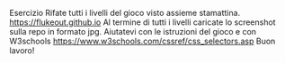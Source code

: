 Esercizio
Rifate tutti i livelli del gioco visto assieme stamattina. https://flukeout.github.io
Al termine di tutti i livelli caricate lo screenshot sulla repo in formato jpg.
Aiutatevi con le istruzioni del gioco e con W3schools https://www.w3schools.com/cssref/css_selectors.asp
Buon lavoro!